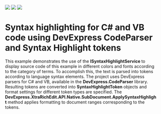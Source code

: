 <!-- default badges list -->
![](https://img.shields.io/endpoint?url=https://codecentral.devexpress.com/api/v1/VersionRange/141567505/18.1.3%2B)
[![](https://img.shields.io/badge/Open_in_DevExpress_Support_Center-FF7200?style=flat-square&logo=DevExpress&logoColor=white)](https://supportcenter.devexpress.com/ticket/details/T830557)
[![](https://img.shields.io/badge/📖_How_to_use_DevExpress_Examples-e9f6fc?style=flat-square)](https://docs.devexpress.com/GeneralInformation/403183)
<!-- default badges end -->
# Syntax highlighting for C# and VB code using DevExpress CodeParser and Syntax Highlight tokens


<p>This example demonstrates the use of the <strong>ISyntaxHighlightService </strong>to display source code of this example in different colors and fonts according to the category of terms. To accomplish this, the text is parsed into tokens according to language syntax elements. The project uses DevExpress parsers for C# and VB, available in the  <strong>DevExpress.CodeParser</strong> library. Resulting tokens are converted into <strong>SyntaxHighlightToken </strong>objects and format settings for different token types are specified. The <strong>DevExpress.XtraRichEdit.API.Native.SubDocument.ApplySyntaxHighlight</strong> method applies formatting to document ranges corresponding to the tokens.</p><p>
<br/>
